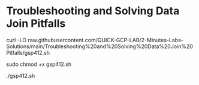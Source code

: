 # Troubleshooting and Solving Data Join Pitfalls



curl -LO raw.githubusercontent.com/QUICK-GCP-LAB/2-Minutes-Labs-Solutions/main/Troubleshooting%20and%20Solving%20Data%20Join%20Pitfalls/gsp412.sh

sudo chmod +x gsp412.sh

./gsp412.sh